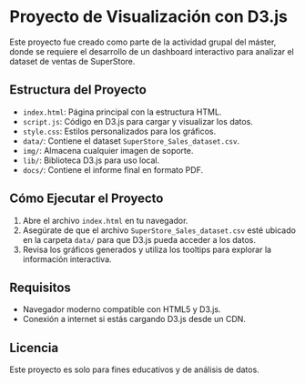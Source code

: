 # Proyecto de Visualización con D3.js

Este proyecto fue creado como parte de la actividad grupal del máster, donde se requiere el desarrollo de un dashboard interactivo para analizar el dataset de ventas de SuperStore.

## Estructura del Proyecto

- `index.html`: Página principal con la estructura HTML.
- `script.js`: Código en D3.js para cargar y visualizar los datos.
- `style.css`: Estilos personalizados para los gráficos.
- `data/`: Contiene el dataset `SuperStore_Sales_dataset.csv`.
- `img/`: Almacena cualquier imagen de soporte.
- `lib/`: Biblioteca D3.js para uso local.
- `docs/`: Contiene el informe final en formato PDF.

## Cómo Ejecutar el Proyecto

1. Abre el archivo `index.html` en tu navegador.
2. Asegúrate de que el archivo `SuperStore_Sales_dataset.csv` esté ubicado en la carpeta `data/` para que D3.js pueda acceder a los datos.
3. Revisa los gráficos generados y utiliza los tooltips para explorar la información interactiva.

## Requisitos
- Navegador moderno compatible con HTML5 y D3.js.
- Conexión a internet si estás cargando D3.js desde un CDN.

## Licencia
Este proyecto es solo para fines educativos y de análisis de datos.
